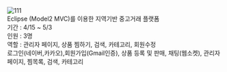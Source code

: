 ![111](https://github.com/user-attachments/assets/e3e8e36c-c1c0-46ed-be1d-34de642a9e10)
<br> Eclipse (Model2 MVC)를 이용한 지역기반 중고거래 플랫폼
<br> 기간 : 4/15 ~ 5/3
<br> 인원 : 3명
<br> 역할 : 관리자 페이지, 상품 찜하기, 검색, 카테고리, 회원수정
<br> 로그인(네이버,카카오),회원가입(Gmail인증), 상품 등록 및 판매, 채팅(웹소켓), 관리자페이지, 찜목록, 검색, 카테고리
